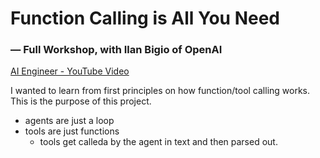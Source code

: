 # Function Calling is All You Need 
### — Full Workshop, with Ilan Bigio of OpenAI
[AI Engineer - YouTube Video](https://www.youtube.com/watch?v=KUEmEb71vzQ&t=1800s&ab_channel=AIEngineer)

I wanted to learn from first principles on how function/tool calling works. This is the purpose of this project.

- agents are just a loop
- tools are just functions
   - tools get calleda by the agent in text and then parsed out.